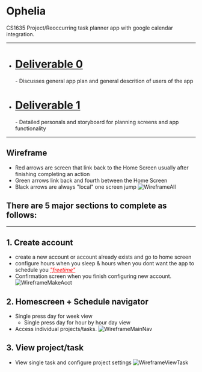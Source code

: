 # Ophelia
CS1635 Project/Reoccurring task planner app with google calendar integration.
___
- <h1><a href="https://docs.google.com/document/d/1RFyngT-M6zcHdIN8o71TNi3WqWU-kVsYHzmeFXxLN3Y/edit">Deliverable 0</a></h1>
  - Discusses general app plan and general descrition of users of the app
- <h1><a href="https://docs.google.com/presentation/d/1nmNfW_MpaunoF-vFupPI1xJbjUCSXYqzJROpoPPIT4M/edit#slide=id.p">Deliverable 1</a></h1>
  - Detailed personals and storyboard for planning screens and app functionality
___
## Wireframe
- Red arrows are screen that link back to the Home Screen usually after finishing completing an action
- Green arrows link back and fourth between the Home Screen 
- Black arrows are always "local" one screen jump
![WireframeAll](https://github.com/Sean-Shmulevich/Ophelia/blob/main/.images/WireframeAll.png)

## There are 5 major sections to complete as follows:
___
## 1.  Create account
- create a new account or account already exists and go to home screen
- configure hours when you sleep &amp; hours when you dont want the app to schedule you <span style="color:red"><ins>*"freetime"*</ins></span>
- Confirmation screen when you finish configuring new account.
![WireframeMakeAcct](https://github.com/Sean-Shmulevich/Ophelia/blob/main/.images/WireframeMakeAcct.png)

## 2.  Homescreen + Schedule navigator
- Single press day for week view
  - Single press day for hour by hour day view
- Access individual projects/tasks.
![WireframeMainNav](https://github.com/Sean-Shmulevich/Ophelia/blob/main/.images/WireframeMainNav.png)

## 3. View project/task
- View single task and configure project settings
![WireframeViewTask](https://github.com/Sean-Shmulevich/Ophelia/blob/main/.images/WireframeViewTask.png)